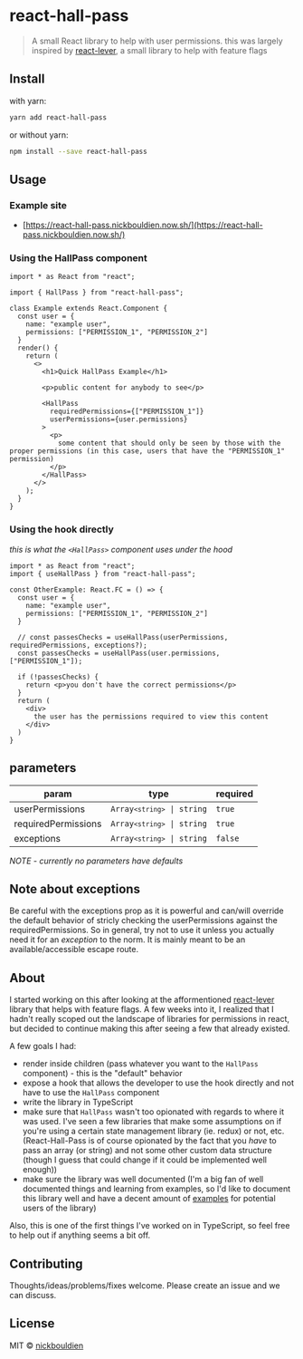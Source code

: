 # react-hall-pass

> A small React library to help with user permissions. this was largely inspired by [react-lever](https://github.com/medipass/react-lever), a small library to help with feature flags

## Install

with yarn:
```bash
yarn add react-hall-pass
```

or without yarn:
```bash
npm install --save react-hall-pass
```

## Usage

### Example site
- [https://react-hall-pass.nickbouldien.now.sh/](https://react-hall-pass.nickbouldien.now.sh/)

### Using the HallPass component

```tsx
import * as React from "react";

import { HallPass } from "react-hall-pass";

class Example extends React.Component {
  const user = {
    name: "example user",
    permissions: ["PERMISSION_1", "PERMISSION_2"]
  }
  render() {
    return (
      <>
        <h1>Quick HallPass Example</h1>

        <p>public content for anybody to see</p>

        <HallPass
          requiredPermissions={["PERMISSION_1"]}
          userPermissions={user.permissions}
        >
          <p>
            some content that should only be seen by those with the proper permissions (in this case, users that have the "PERMISSION_1" permission)
          </p>
        </HallPass>
      </>
    );
  }
}
```

### Using the hook directly
*this is what the `<HallPass>` component uses under the hood*

```tsx
import * as React from "react";
import { useHallPass } from "react-hall-pass";

const OtherExample: React.FC = () => {
  const user = {
    name: "example user",
    permissions: ["PERMISSION_1", "PERMISSION_2"]
  }

  // const passesChecks = useHallPass(userPermissions, requiredPermissions, exceptions?);
  const passesChecks = useHallPass(user.permissions, ["PERMISSION_1"]);

  if (!passesChecks) {
    return <p>you don't have the correct permissions</p>
  }
  return (
    <div>
      the user has the permissions required to view this content
    </div>
  )
}
```

## parameters

| param               | type                                       | required |
| ------------------- | ------------------------------------------ | -------- |
| userPermissions     | <code>Array`<string>` &#124; string</code> | `true`   |
| requiredPermissions | <code>Array`<string>` &#124; string</code> | `true`   |
| exceptions          | <code>Array`<string>` &#124; string</code> | `false`  |

*NOTE - currently no parameters have defaults*

## Note about exceptions
Be careful with the exceptions prop as it is powerful and can/will override the default behavior of stricly checking the userPermissions against the requiredPermissions. So in general, try not to use it unless you actually need it for an _exception_ to the norm. It is mainly meant to be an available/accessible escape route.

## About
I started working on this after looking at the afformentioned [react-lever](https://github.com/medipass/react-lever) library that helps with feature flags.  A few weeks into it, I realized that I hadn't really scoped out the landscape of libraries for permissions in react, but decided to continue making this after seeing a few that already existed. 

A few goals I had:
- render inside children (pass whatever you want to the `HallPass` component) - this is the "default" behavior
- expose a hook that allows the developer to use the hook directly and not have to use the `HallPass` component
-  write the library in TypeScript
-  make sure that `HallPass` wasn't too opionated with regards to where it was used.  I've seen a few libraries that make some assumptions on if you're using a certain state management library (ie. redux) or not, etc. (React-Hall-Pass is of course opionated by the fact that you _have_ to pass an array (or string) and not some other custom data structure (though I guess that could change if it could be implemented well enough))
-  make sure the library was well documented (I'm a big fan of well documented things and learning from examples, so I'd like to document this library well and have a decent amount of [examples](https://github.com/nickbouldien/react-hall-pass/tree/master/example) for potential users of the library)

Also, this is one of the first things I've worked on in TypeScript, so feel free to help out if anything seems a bit off.

## Contributing

Thoughts/ideas/problems/fixes welcome. Please create an issue and we can discuss.

## License

MIT © [nickbouldien](https://github.com/nickbouldien)

